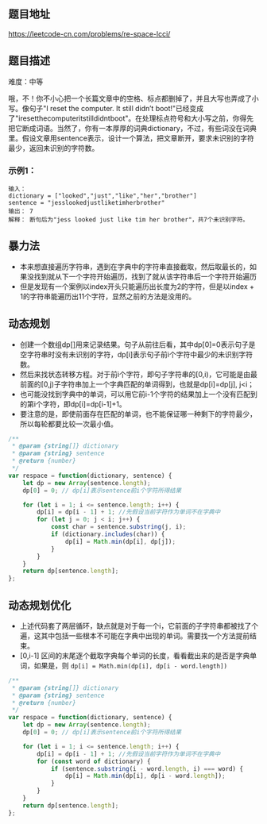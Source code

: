 
## 题目地址

https://leetcode-cn.com/problems/re-space-lcci/

## 题目描述

难度：中等

哦，不！你不小心把一个长篇文章中的空格、标点都删掉了，并且大写也弄成了小写。像句子"I reset the computer. It still didn’t boot!"已经变成了"iresetthecomputeritstilldidntboot"。在处理标点符号和大小写之前，你得先把它断成词语。当然了，你有一本厚厚的词典dictionary，不过，有些词没在词典里。假设文章用sentence表示，设计一个算法，把文章断开，要求未识别的字符最少，返回未识别的字符数。

### 示例1：

```
输入：
dictionary = ["looked","just","like","her","brother"]
sentence = "jesslookedjustliketimherbrother"
输出： 7
解释： 断句后为"jess looked just like tim her brother"，共7个未识别字符。
```

## 暴力法

- 本来想直接遍历字符串，遇到在字典中的字符串直接截取，然后取最长的，如果没找到就从下一个字符开始遍历，找到了就从该字符串后一个字符开始遍历
- 但是发现有一个案例以index开头只能遍历出长度为2的字符，但是以index + 1的字符串能遍历出11个字符，显然之前的方法是没用的。

## 动态规划

- 创建一个数组dp[]用来记录结果。句子从前往后看，其中dp[0]=0表示句子是空字符串时没有未识别的字符，dp[i]表示句子前i个字符中最少的未识别字符数。
- 然后来找状态转移方程。对于前i个字符，即句子字符串的[0,i)，它可能是由最前面的[0,j)子字符串加上一个字典匹配的单词得到，也就是dp[i]=dp[j], j<i；
- 也可能没找到字典中的单词，可以用它前i-1个字符的结果加上一个没有匹配到的第i个字符，即dp[i]=dp[i-1]+1。
- 要注意的是，即使前面存在匹配的单词，也不能保证哪一种剩下的字符最少，所以每轮都要比较一次最小值。

```js
/**
 * @param {string[]} dictionary
 * @param {string} sentence
 * @return {number}
 */
var respace = function(dictionary, sentence) {
	let dp = new Array(sentence.length);
	dp[0] = 0; // dp[i]表示sentence前i个字符所得结果

	for (let i = 1; i <= sentence.length; i++) {
		dp[i] = dp[i - 1] + 1; //先假设当前字符作为单词不在字典中
		for (let j = 0; j < i; j++) {
			const char = sentence.substring(j, i);
			if (dictionary.includes(char)) {
				dp[i] = Math.min(dp[i], dp[j]);
			}
		}
	}
	return dp[sentence.length];
};
```

## 动态规划优化

- 上述代码套了两层循环，缺点就是对于每一个i，它前面的子字符串都被找了个遍，这其中包括一些根本不可能在字典中出现的单词。需要找一个方法提前结束。
- [0,i-1] 区间的末尾逐个截取字典每个单词的长度，看看截出来的是否是字典单词，如果是，则 `dp[i] = Math.min(dp[i], dp[i - word.length])`


```js
/**
 * @param {string[]} dictionary
 * @param {string} sentence
 * @return {number}
 */
var respace = function(dictionary, sentence) {
	let dp = new Array(sentence.length);
	dp[0] = 0; // dp[i]表示sentence前i个字符所得结果

	for (let i = 1; i <= sentence.length; i++) {
		dp[i] = dp[i - 1] + 1; //先假设当前字符作为单词不在字典中
		for (const word of dictionary) {
            if (sentence.substring(i - word.length, i) === word) {
				dp[i] = Math.min(dp[i], dp[i - word.length]);
			}
        }
	}
	return dp[sentence.length];
};
```